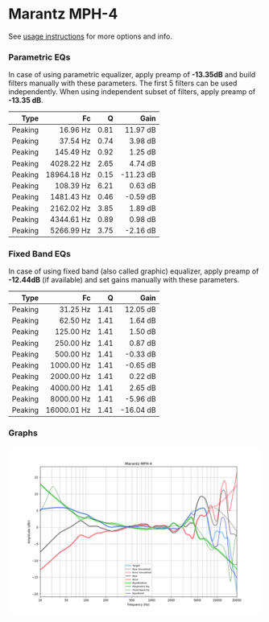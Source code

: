 # Marantz MPH-4
See [usage instructions](https://github.com/jaakkopasanen/AutoEq#usage) for more options and info.

### Parametric EQs
In case of using parametric equalizer, apply preamp of **-13.35dB** and build filters manually
with these parameters. The first 5 filters can be used independently.
When using independent subset of filters, apply preamp of **-13.35 dB**.

| Type    | Fc          |    Q | Gain      |
|--------:|------------:|-----:|----------:|
| Peaking | 16.96 Hz    | 0.81 | 11.97 dB  |
| Peaking | 37.54 Hz    | 0.74 | 3.98 dB   |
| Peaking | 145.49 Hz   | 0.92 | 1.25 dB   |
| Peaking | 4028.22 Hz  | 2.65 | 4.74 dB   |
| Peaking | 18964.18 Hz | 0.15 | -11.23 dB |
| Peaking | 108.39 Hz   | 6.21 | 0.63 dB   |
| Peaking | 1481.43 Hz  | 0.46 | -0.59 dB  |
| Peaking | 2162.02 Hz  | 3.85 | 1.89 dB   |
| Peaking | 4344.61 Hz  | 0.89 | 0.98 dB   |
| Peaking | 5266.99 Hz  | 3.75 | -2.16 dB  |

### Fixed Band EQs
In case of using fixed band (also called graphic) equalizer, apply preamp of **-12.44dB**
(if available) and set gains manually with these parameters.

| Type    | Fc          |    Q | Gain      |
|--------:|------------:|-----:|----------:|
| Peaking | 31.25 Hz    | 1.41 | 12.05 dB  |
| Peaking | 62.50 Hz    | 1.41 | 1.64 dB   |
| Peaking | 125.00 Hz   | 1.41 | 1.50 dB   |
| Peaking | 250.00 Hz   | 1.41 | 0.87 dB   |
| Peaking | 500.00 Hz   | 1.41 | -0.33 dB  |
| Peaking | 1000.00 Hz  | 1.41 | -0.65 dB  |
| Peaking | 2000.00 Hz  | 1.41 | 0.22 dB   |
| Peaking | 4000.00 Hz  | 1.41 | 2.65 dB   |
| Peaking | 8000.00 Hz  | 1.41 | -5.96 dB  |
| Peaking | 16000.01 Hz | 1.41 | -16.04 dB |

### Graphs
![](./Marantz%20MPH-4.png)